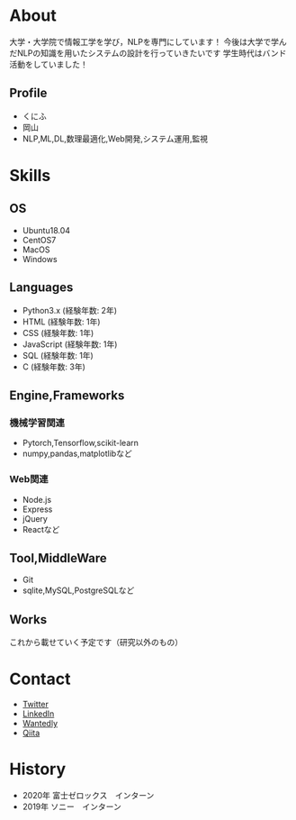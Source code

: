 # About

大学・大学院で情報工学を学び，NLPを専門にしています！
今後は大学で学んだNLPの知識を用いたシステムの設計を行っていきたいです
学生時代はバンド活動をしていました！

## Profile
- くにふ
- 岡山
- NLP,ML,DL,数理最適化,Web開発,システム運用,監視

# Skills

## OS
- Ubuntu18.04
- CentOS7
- MacOS
- Windows

## Languages
- Python3.x (経験年数: 2年)
- HTML (経験年数: 1年)
- CSS (経験年数: 1年)
- JavaScript (経験年数: 1年)
- SQL (経験年数: 1年)
- C (経験年数: 3年)

## Engine,Frameworks
### 機械学習関連
- Pytorch,Tensorflow,scikit-learn
- numpy,pandas,matplotlibなど
### Web関連
- Node.js
- Express
- jQuery
- Reactなど

## Tool,MiddleWare
- Git
- sqlite,MySQL,PostgreSQLなど

## Works
これから載せていく予定です（研究以外のもの）

# Contact
- [Twitter](https://twitter.com/orehdare)
- [LinkedIn](https://www.linkedin.com/in/daiki-kou-580781191/)
- [Wantedly](https://www.wantedly.com/users/128453632)
- [Qiita](https://qiita.com/orehdare)

# History
- 2020年 富士ゼロックス　インターン
- 2019年 ソニー　インターン



